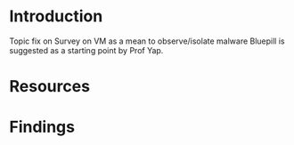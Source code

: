 # Introduction #

Topic fix on Survey on VM as a mean to observe/isolate malware
Bluepill is suggested as a starting point by Prof Yap.

# Resources #


# Findings #